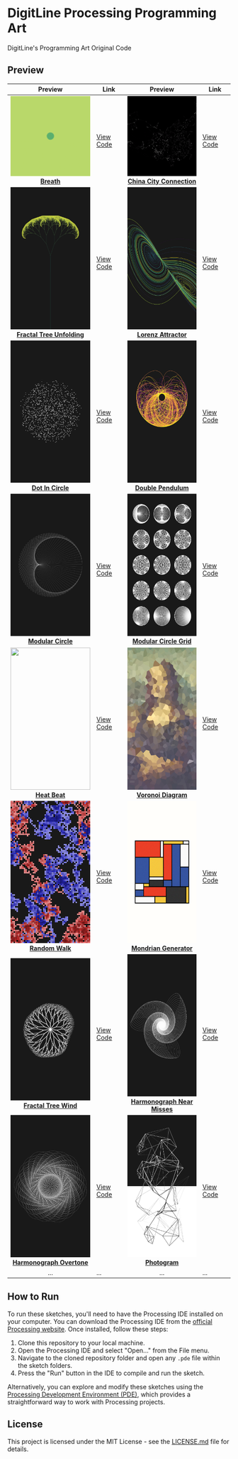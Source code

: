 # DigitLine Processing Programming Art

DigitLine's Programming Art Original Code

## Preview

| Preview | Link | Preview | Link |
|:-------:|------|:-------:|------|
| [<img src="breath/preview.gif" width="180" height="180"><br><b>Breath</b>](breath) | [View Code](breath) | [<img src="china_city_connection/preview.gif" width="180" height="180"><br><b>China City Connection</b>](china_city_connection) | [View Code](china_city_connection) |
| [<img src="fractal_tree_unfolding/preview.png" width="180" height="320"><br><b>Fractal Tree Unfolding</b>](fractal_tree_unfolding) | [View Code](fractal_tree_unfolding) | [<img src="lorenz_attractor/preview.png" width="180" height="320"><br><b>Lorenz Attractor</b>](lorenz_attractor) | [View Code](lorenz_attractor) |
| [<img src="dot_in_circle/preview.png" width="180" height="320"><br><b>Dot In Circle</b>](dot_in_circle) | [View Code](dot_in_circle) | [<img src="double_pendulum/preview.jpg" width="180" height="320"><br><b>Double Pendulum</b>](double_pendulum) | [View Code](double_pendulum) |
| [<img src="modular_circle/preview.png" width="180" height="320"><br><b>Modular Circle</b>](modular_circle) | [View Code](modular_circle) | [<img src="modular_circle_grid/preview.png" width="180" height="320"><br><b>Modular Circle Grid</b>](modular_circle_grid) | [View Code](modular_circle_grid) |
| [<img src="heat_beat/preview.png" width="180" height="320"><br><b>Heat Beat</b>](heat_beat) | [View Code](heat_beat) | [<img src="voronoi_diagram/preview.png" width="180" height="320"><br><b>Voronoi Diagram</b>](voronoi_diagram) | [View Code](voronoi_diagram) |
| [<img src="random_walk/preview.png" width="180" height="320"><br><b>Random Walk</b>](random_walk) | [View Code](random_walk) | [<img src="mondrian_generator/preview.png" width="180" height="320"><br><b>Mondrian Generator</b>](mondrian_generator) | [View Code](mondrian_generator) |
| [<img src="fractal_tree_wind/preview.png" width="180" height="320"><br><b>Fractal Tree Wind</b>](fractal_tree_wind) | [View Code](fractal_tree_wind) | [<img src="harmonograph_near_misses/preview.png" width="180" height="320"><br><b>Harmonograph Near Misses</b>](harmonograph_near_misses) | [View Code](harmonograph_near_misses) |
| [<img src="harmonograph_overtone/preview.png" width="180" height="320"><br><b>Harmonograph Overtone</b>](harmonograph_overtone) | [View Code](harmonograph_overtone) | [<img src="photogram/preview.png" width="180" height="320"><br><b>Photogram</b>](photogram) | [View Code](photogram) |
| ... | ... | ... | ... |


## How to Run

To run these sketches, you'll need to have the Processing IDE installed on your computer. You can download the Processing IDE from the [official Processing website](https://processing.org/download/). Once installed, follow these steps:

1. Clone this repository to your local machine.
2. Open the Processing IDE and select "Open..." from the File menu.
3. Navigate to the cloned repository folder and open any `.pde` file within the sketch folders.
4. Press the "Run" button in the IDE to compile and run the sketch.

Alternatively, you can explore and modify these sketches using the [Processing Development Environment (PDE)](https://processing.org/reference/environment/), which provides a straightforward way to work with Processing projects.

## License

This project is licensed under the MIT License - see the [LICENSE.md](LICENSE) file for details.